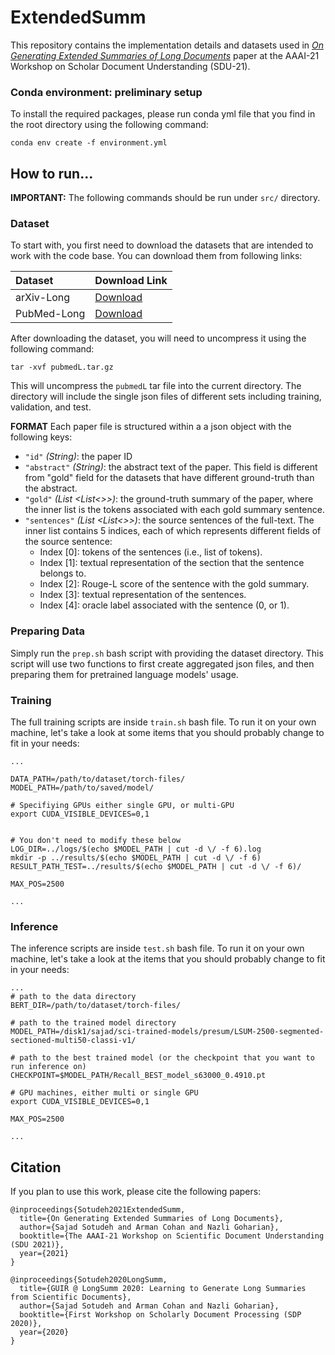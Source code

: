 # ExtendedSumm
This repository contains the implementation details and datasets used in _[On Generating Extended Summaries of Long Documents](http://ir.cs.georgetown.eud)_ paper at the AAAI-21 Workshop on Scholar Document Understanding (SDU-21).



### Conda environment: preliminary setup

To install the required packages, please run conda yml file that you find in the root directory using the following command:

```
conda env create -f environment.yml
```

## How to run...

**IMPORTANT:** The following commands should be run under `src/` directory.
 
### Dataset

To start with, you first need to download the datasets that are intended to work with the code base. You can download them from following links: 

| Dataset  | Download Link |
| :-------- | :-------- |
| arXiv-Long  |  [Download](https://drive.google.com/file/d/1p1lb-Urcpds1Bo9piEYwi1DKS9aXxtIv/view?usp=sharing)  |
| PubMed-Long  | [Download](https://drive.google.com/file/d/1T5xbzE_Y_kfxAPzROVbjTz4L_FFQ9EEu/view?usp=sharing) |

After downloading the dataset, you will need to uncompress it using the following command:

```
tar -xvf pubmedL.tar.gz 
```
This will uncompress the `pubmedL` tar file into the current directory. The directory will include the single json files of different sets including training, validation, and test.

**FORMAT** Each paper file is structured within a a json object with the following keys:


- `"id"` _(String)_:  the paper ID
- `"abstract"` _(String)_: the abstract text of the paper. This field is different from "gold" field for the datasets that have different ground-truth than the abstract. 
- `"gold"`  _(List <List<>>)_: the ground-truth summary of the paper, where the inner list is the tokens associated with each gold summary sentence.
- `"sentences"` _(List <List<>>)_: the source sentences of the full-text. The inner list contains 5 indices, each of which represents different fields of the source sentence:
    * Index [0]: tokens of the sentences (i.e., list of tokens).
    * Index [1]: textual representation of the section that the sentence belongs to. 
    * Index [2]: Rouge-L score of the sentence with the gold summary.
    * Index [3]: textual representation of the sentences.
    * Index [4]: oracle label associated with the sentence (0, or 1). 

### Preparing Data

Simply run the `prep.sh` bash script with providing the dataset directory. This script will use two functions to first create aggregated json files, and then preparing them for pretrained language models' usage. 


### Training 
The full training scripts are inside `train.sh` bash file. To run it on your own machine, let's take a look at some items that you should probably change to fit in your needs:
 
```
... 

DATA_PATH=/path/to/dataset/torch-files/
MODEL_PATH=/path/to/saved/model/

# Specifiying GPUs either single GPU, or multi-GPU
export CUDA_VISIBLE_DEVICES=0,1


# You don't need to modify these below 
LOG_DIR=../logs/$(echo $MODEL_PATH | cut -d \/ -f 6).log
mkdir -p ../results/$(echo $MODEL_PATH | cut -d \/ -f 6)
RESULT_PATH_TEST=../results/$(echo $MODEL_PATH | cut -d \/ -f 6)/

MAX_POS=2500

...

 ```

### Inference 
The inference scripts are inside `test.sh` bash file. To run it on your own machine, let's take a look at the items that you should probably change to fit in your needs:

```
...
# path to the data directory
BERT_DIR=/path/to/dataset/torch-files/

# path to the trained model directory
MODEL_PATH=/disk1/sajad/sci-trained-models/presum/LSUM-2500-segmented-sectioned-multi50-classi-v1/

# path to the best trained model (or the checkpoint that you want to run inference on)
CHECKPOINT=$MODEL_PATH/Recall_BEST_model_s63000_0.4910.pt

# GPU machines, either multi or single GPU
export CUDA_VISIBLE_DEVICES=0,1

MAX_POS=2500

...
 ```


## Citation

If you plan to use this work, please cite the following papers:

````
@inproceedings{Sotudeh2021ExtendedSumm,
  title={On Generating Extended Summaries of Long Documents},
  author={Sajad Sotudeh and Arman Cohan and Nazli Goharian},
  booktitle={The AAAI-21 Workshop on Scientific Document Understanding (SDU 2021)},
  year={2021}
}
````

````
@inproceedings{Sotudeh2020LongSumm,
  title={GUIR @ LongSumm 2020: Learning to Generate Long Summaries from Scientific Documents},
  author={Sajad Sotudeh and Arman Cohan and Nazli Goharian},
  booktitle={First Workshop on Scholarly Document Processing (SDP 2020)},
  year={2020}
}
````